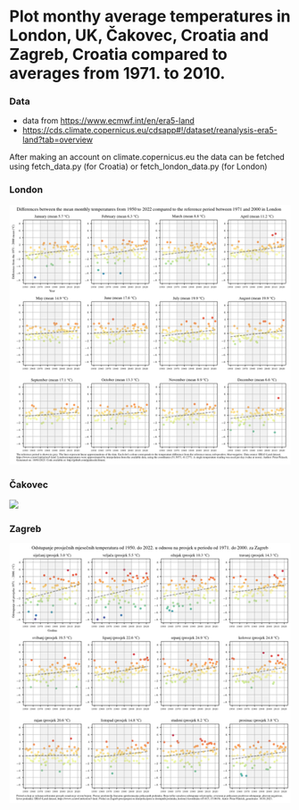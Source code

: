 # Plot monthy average temperatures in London, UK, Čakovec, Croatia and Zagreb, Croatia compared to averages from 1971. to 2010.

### Data

- data from https://www.ecmwf.int/en/era5-land
- https://cds.climate.copernicus.eu/cdsapp#!/dataset/reanalysis-era5-land?tab=overview

After making an account on climate.copernicus.eu the data can be fetched using fetch\_data.py (for Croatia) or fetch_london_data.py (for London)

### London

![](image_London_2022_200.png)

### Čakovec

![](image_Čakovec_200.png)

### Zagreb

![image_Zagreb_200](image_Zagreb_200.png)

